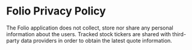 # Folio Privacy Policy

The Folio application does not collect, store nor share any personal information about the users. Tracked stock tickers are shared with third-party data providers in order to obtain the latest quote information.

